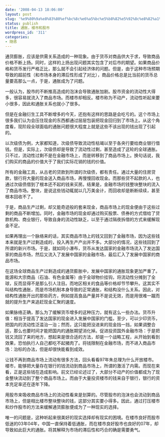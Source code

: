 ```yaml
---
date: '2008-04-13 18:06:00'
layout: post
slug: '%e9%80%9a%e8%83%80%ef%bc%8c%e6%a5%bc%e5%b8%82%e5%92%8c%e8%82%a1%e5%b8%82'
status: publish
title: 通胀，楼市和股市
wordpress_id: '311'
categories:
- 随感
---
```


通货膨胀，应该是供需关系造成的一种现象。由于货币对商品供大于求，导致商品价格不断上扬。同时，这样的上扬出现问题其实包含了对后市的期望。如果商品价格和货币发行严格正比，那么就不会引起经济体的问题。但是，由于这种市场预期导致的超前性（和市场本身的滞后性形成了对比），商品价格总是比当前的货币总量要高那么一点，于是，通胀成为了问题。 

一般认为，股市的不断推高造成的泡沫会导致通胀加剧。股市资金的流动性大得多，很容易就流入了商品市场。而楼市却相反。楼市称为不动产，流动性听起来要小很多，因此和通胀关系也就小了很多。 

但是在金融衍生工具不断增多的今天，还抱有这样的思路是会吃亏的。这个市场上很多我们认为会压住现金的东西都通过层层包装把现金回归到了市场上。从这个角度看，现阶段全球面临的通胀问题很大程度上就是这些不该出现的钱出现了引起的。 

以次级债为例，大家都知道，次级债导致流动性枯竭以至于各央行要给商业银行借钱。但是，实际上，次级债却是导致了流动性过剩，甚至造成了这轮的全球通胀。只不过，流动性过剩不是在金融市场上，而是转移到了商品市场上。换句话说，我们购买的商品的价值大于了我们实际花销的钱的价值。 

所有的金融工具，从古老的贷款到所谓的次级债，都有责任。通过大量的住房贷款，银行将大量的现金送入商品市场，再慢慢回收现金。而那些贷不起款的人，也通过次级债借到了根本还不起的钱来买房。结果是，金融市场的钱整块整块的流入了商品市场。整块，是说这些钱动辄就以几万美金计，而回收却是断断续续，甚至根本回收不了。 

于是，商品生产过剩，却又能奇迹般的套来现金，商品市场上的现金便由于这些过剩的商品不断增加。同时，金融市场的现金却通过购买股票、债券的方式借给了贷款机构、商业银行，导致自身的流动性缺乏，以至于通过隔夜拆借的方式来缓解现金不足。 

如果再理出一个脉络来的话，其实商品市场上的钱又回到了金融市场，因为这些钱本来就是生产过剩造成的，投入再生产产出并不多。大部分的情况，这些钱回到了所谓的新兴市场。于是，就如同小瀑布，货币从发达国家的金融市场流入了发达国家的商品市场，然后又流入了发展中国家的金融市场，最后汇入了发展中国家的商品市场。 

在这场全球商品生产过剩造成的通货膨胀中，发展中国家的通胀现象更加严重了。能源和大宗商品（石油、有色金属等）由于全球物价挂钩，将流动性分摊到了全球，反而显得不是那么引人注目。而地区相关的食品等价格却节节攀升。这其实不叫结构性通胀，而是市场机制本身导致的正常通胀，和结构没什么关系。因此，对结构性通胀开出的那些药方，例如提高食品产量并不是说无效，而是用很难一蹴而就的提升生产来追赶现金汇聚的速度。 

如果脉络正确，那么为了缓解货币增多的这种压力，就有这么一些办法。货币升值：相当于提高了发达国家的现金进入发展中国家的门槛，至少，可以少印货币，把国内的流动性泛滥治一治；然而，这只能把没进来的现金挡一挡，如果调整合适，那么也要时间才能把国内的通胀期望消化掉。促进投资国外金融市场：于是把钱又流回了来的地方，想起来是很合适的方法，却是一个战略工程，从开始到看到效果，恐怕执行人自己都吃不起猪肉了。将钱限制在金融市场，而不进入商品市场：治标的办法，但是却很快能看到成效。 

让钱不再到商品市场上流动有很多方法，回头看看97年朱总理为什么开放楼市。楼市，能够把大量存在银行的钱流动到商品市场上，所谓的激活了内需。而现在来看，正是这些钱在造成影响。前文已经论述过了，大部分不动产的价值都成为了现金整块流动到了整个商品市场上。而由于大量投资楼市的钱来自于银行，银行的资本充足率还在逐年下降。 

用股市来吸收商品市场上的流动性看来是划算的。尽管股市的泡沫也会流动到商品市场上，但是相比楼市整块整块的钱，这部分其实要小得多。因此，通过打压楼市和炒作股市的方法来缓解通货膨胀便成为了一种现实的选择。 

唯一的问题是，这种听起来很美好的现实选择却有现实的困境。在楼市良好而股市低迷的03年04年，中国一直保持着低通胀，而在楼市良好股市也良好的07年，却导致如此巨大的通胀。将其解释为市场的滞后性和巧合的确是需要勇气。

